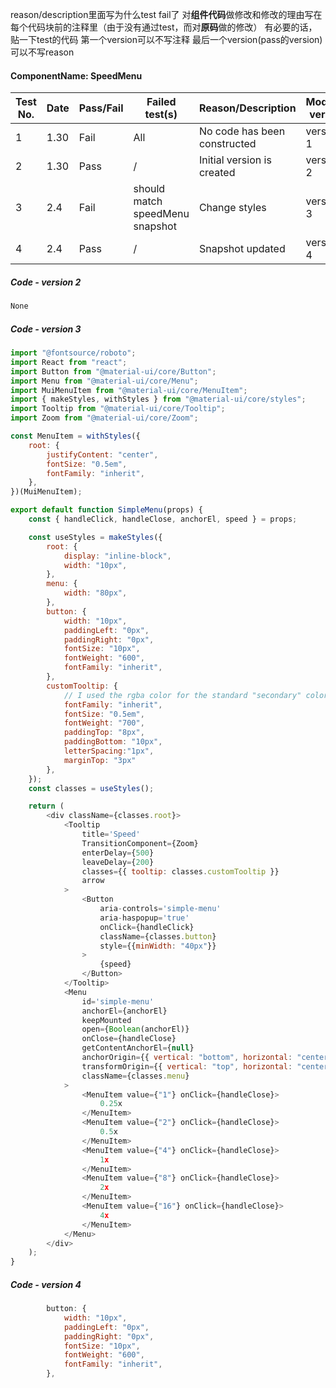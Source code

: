 reason/description里面写为什么test fail了
对**组件代码**做修改和修改的理由写在每个代码块前的注释里（由于没有通过test，而对**原码**做的修改）
有必要的话，贴一下test的代码
第一个version可以不写注释 最后一个version(pass的version)可以不写reason

#### ComponentName: SpeedMenu

|Test No.|Date|Pass/Fail|Failed test(s)|Reason/Description|Modified version|
|-------|----|---------|-------------------|----------------|----------------|
|1 | 1.30 | Fail | All | No code has been constructed |version 1|
|2 | 1.30 | Pass |/|Initial version is created|version 2|
|3 | 2.4 | Fail |should match speedMenu snapshot|Change styles|version 3|
|4 | 2.4 | Pass | /                     |Snapshot updated|version 4|

##### Code - version 2
```javascript
None
```

##### Code - version 3
```javascript
import "@fontsource/roboto";
import React from "react";
import Button from "@material-ui/core/Button";
import Menu from "@material-ui/core/Menu";
import MuiMenuItem from "@material-ui/core/MenuItem";
import { makeStyles, withStyles } from "@material-ui/core/styles";
import Tooltip from "@material-ui/core/Tooltip";
import Zoom from "@material-ui/core/Zoom";

const MenuItem = withStyles({
    root: {
        justifyContent: "center",
        fontSize: "0.5em",
        fontFamily: "inherit",
    },
})(MuiMenuItem);

export default function SimpleMenu(props) {
    const { handleClick, handleClose, anchorEl, speed } = props;

    const useStyles = makeStyles({
        root: {
            display: "inline-block",
            width: "10px",
        },
        menu: {
            width: "80px",
        },
        button: {
            width: "10px",
            paddingLeft: "0px",
            paddingRight: "0px",
            fontSize: "10px",
            fontWeight: "600",
            fontFamily: "inherit",
        },
        customTooltip: {
            // I used the rgba color for the standard "secondary" color
            fontFamily: "inherit",
            fontSize: "0.5em",
            fontWeight: "700",
            paddingTop: "8px",
            paddingBottom: "10px",
            letterSpacing:"1px",
            marginTop: "3px"
        },
    });
    const classes = useStyles();

    return (
        <div className={classes.root}>
            <Tooltip
                title='Speed'
                TransitionComponent={Zoom}
                enterDelay={500}
                leaveDelay={200}
                classes={{ tooltip: classes.customTooltip }}
                arrow
            >
                <Button
                    aria-controls='simple-menu'
                    aria-haspopup='true'
                    onClick={handleClick}
                    className={classes.button}
                    style={{minWidth: "40px"}}
                >
                    {speed}
                </Button>
            </Tooltip>
            <Menu
                id='simple-menu'
                anchorEl={anchorEl}
                keepMounted
                open={Boolean(anchorEl)}
                onClose={handleClose}
                getContentAnchorEl={null}
                anchorOrigin={{ vertical: "bottom", horizontal: "center" }}
                transformOrigin={{ vertical: "top", horizontal: "center" }}
                className={classes.menu}
            >
                <MenuItem value={"1"} onClick={handleClose}>
                    0.25x
                </MenuItem>
                <MenuItem value={"2"} onClick={handleClose}>
                    0.5x
                </MenuItem>
                <MenuItem value={"4"} onClick={handleClose}>
                    1x
                </MenuItem>
                <MenuItem value={"8"} onClick={handleClose}>
                    2x
                </MenuItem>
                <MenuItem value={"16"} onClick={handleClose}>
                    4x
                </MenuItem>
            </Menu>
        </div>
    );
}


```

##### Code - version 4
```javascript
        button: {
            width: "10px",
            paddingLeft: "0px",
            paddingRight: "0px",
            fontSize: "10px",
            fontWeight: "600",
            fontFamily: "inherit",
        },
```


